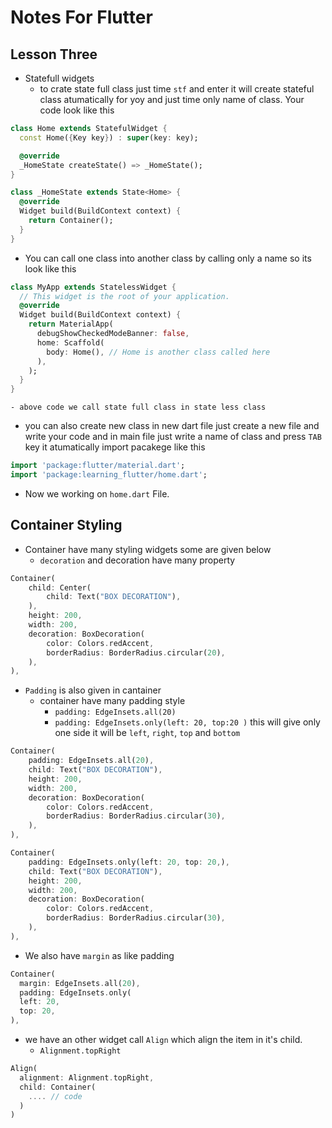 # Notes For Flutter

## Lesson Three

- Statefull widgets
  - to crate state full class just time `stf` and enter it will create stateful class atumatically for yoy and just time only name of class. Your code look like this

```dart
class Home extends StatefulWidget {
  const Home({Key key}) : super(key: key);

  @override
  _HomeState createState() => _HomeState();
}

class _HomeState extends State<Home> {
  @override
  Widget build(BuildContext context) {
    return Container();
  }
}
```

- You can call one class into another class by calling only a name so its look like this

```dart
class MyApp extends StatelessWidget {
  // This widget is the root of your application.
  @override
  Widget build(BuildContext context) {
    return MaterialApp(
      debugShowCheckedModeBanner: false,
      home: Scaffold(
        body: Home(), // Home is another class called here
      ),
    );
  }
}
```

    - above code we call state full class in state less class

- you can also create new class in new dart file just create a new file and write your code and in main file just write a name of class and press `TAB` key it atumatically import pacakege like this

```dart
import 'package:flutter/material.dart';
import 'package:learning_flutter/home.dart';
```

- Now we working on `home.dart` File.

## Container Styling

- Container have many styling widgets some are given below
  - `decoration` and decoration have many property

```dart
Container(
    child: Center(
        child: Text("BOX DECORATION"),
    ),
    height: 200,
    width: 200,
    decoration: BoxDecoration(
        color: Colors.redAccent,
        borderRadius: BorderRadius.circular(20),
    ),
),
```

- `Padding` is also given in cantainer
  - container have many padding style
    - `padding: EdgeInsets.all(20)`
    - `padding: EdgeInsets.only(left: 20, top:20 )` this will give only one side it will be `left`, `right`, `top` and `bottom`

```dart
Container(
    padding: EdgeInsets.all(20),
    child: Text("BOX DECORATION"),
    height: 200,
    width: 200,
    decoration: BoxDecoration(
        color: Colors.redAccent,
        borderRadius: BorderRadius.circular(30),
    ),
),
```

```dart
Container(
    padding: EdgeInsets.only(left: 20, top: 20,),
    child: Text("BOX DECORATION"),
    height: 200,
    width: 200,
    decoration: BoxDecoration(
        color: Colors.redAccent,
        borderRadius: BorderRadius.circular(30),
    ),
),
```

- We also have `margin` as like padding

```dart
Container(
  margin: EdgeInsets.all(20),
  padding: EdgeInsets.only(
  left: 20,
  top: 20,
),
```

- we have an other widget call `Align` which align the item in it's child.
  - `Alignment.topRight`

```dart
Align(
  alignment: Alignment.topRight,
  child: Container(
    .... // code
  )
)
```

